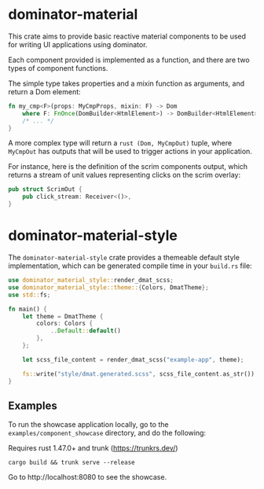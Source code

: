 # dominator-material

This crate aims to provide  basic reactive material components to be used for writing UI applications using dominator.

Each component provided is implemented as a function, and there are two types of component functions.

The simple type takes properties and a mixin function as arguments, and return a Dom element:

```rust
fn my_cmp<F>(props: MyCmpProps, mixin: F) -> Dom
    where F: FnOnce(DomBuilder<HtmlElement>) -> DomBuilder<HtmlElement> { 
    /* ... */
}
```

A more complex type will return a ```rust (Dom, MyCmpOut)``` tuple, where `MyCmpOut` has outputs that will be used to trigger actions in your application.

For instance, here is the definition of the scrim components output, which returns a stream of unit values representing clicks on the scrim overlay:

```rust
pub struct ScrimOut {
    pub click_stream: Receiver<()>,
}
```

# dominator-material-style

The `dominator-material-style` crate provides a themeable default style implementation, which can be generated compile time in your `build.rs` file:

```rust
use dominator_material_style::render_dmat_scss;
use dominator_material_style::theme::{Colors, DmatTheme};
use std::fs;

fn main() {
    let theme = DmatTheme {
        colors: Colors {
            ..Default::default()
        },
    };

    let scss_file_content = render_dmat_scss("example-app", theme);

    fs::write("style/dmat.generated.scss", scss_file_content.as_str()).unwrap();
}
```

## Examples

To run the showcase application locally, go to the `examples/component_showcase` directory, and do the following:

Requires rust 1.47.0+  and trunk (https://trunkrs.dev/)

```
cargo build && trunk serve --release
``` 

Go to http://localhost:8080 to see the showcase.
